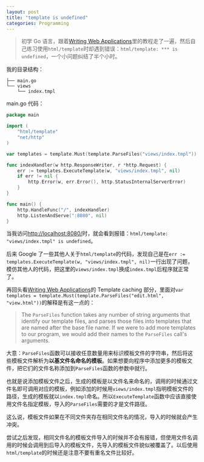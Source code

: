 ```yaml
---
layout: post
title: "template is undefined"
categories: Programming
---
```


> 初学 Go 语言，跟着[Writing Web Applications](https://golang.org/doc/articles/wiki/)里的教程走了一遍，然后自己练习使用`html/template`时却遇到错误：`html/template: *** is undefined`，一个小问题纠结了半个小时。  

<!-- more -->

我的目录结构：  
```
├── main.go
└── views
    └── index.tmpl
```
main.go 代码：  
```go
package main

import (
    "html/template"
    "net/http"
)

var templates = template.Must(template.ParseFiles("views/index.tmpl"))

func indexHandler(w http.ResponseWriter, r *http.Request) {
    err := templates.ExecuteTemplate(w, "views/index.tmpl", nil)
    if err != nil {
        http.Error(w, err.Error(), http.StatusInternalServerError)
    }
}

func main() {
    http.HandleFunc("/", indexHandler)
    http.ListenAndServe(":8080", nil)
}
```
当我访问[http://localhost:8080/](http://localhost:8080/)时，就会看到报错：`html/template: "views/index.tmpl" is undefined`。  

后来 Google 了一些其他人关于`html/template`的代码，发现自己是在`err := templates.ExecuteTemplate(w, "views/index.tmpl", nil)`一行出现了问题，模仿其他人的代码，把这里的`views/index.tmpl`换成`index.tmpl`后程序就正常了。  

再回头看[Writing Web Applications](https://golang.org/doc/articles/wiki/)的 Template caching 部分，里面对`var templates = template.Must(template.ParseFiles("edit.html", "view.html"))`的解释是有这一点的：  
> The `ParseFiles` function takes any number of string arguments that identify our template files, and parses those files into templates that are named after the base file name. If we were to add more templates to our program, we would add their names to the `ParseFiles` call's arguments.  

大意：`ParseFiles`函数可以接收任意数量用来标识模板文件的字符串，然后将这些模板文件解析为**以基文件名命名的模板**。如果想要向程序中添加更多的模板文件，把它们的文件名称添加到`ParseFiles`函数的参数中就行。  

也就是说添加模板文件之后，生成的模板是以文件名来命名的，调用的时候通过文件名即可调用对应的模板，例如添加的时候用`views/index.tmpl`指明模板文件的路径，生成的模板就以`index.tmpl`命名。所以`ExecuteTemplate`函数中应该直接使用文件名指定模板，导入的`ParseFiles`需要的才是文件路径。  

这么说，模板文件如果在不同文件夹存在相同文件名的情况，导入的时候就会产生冲突。  

尝试之后发现，相同文件名的模板文件导入的时候并不会有报错，但使用文件名调用的时候会调用到后导入的模板文件，先导入的模板文件貌似被覆盖了。以后使用`html/template`的时候还是注意不要有重名文件比较好。
